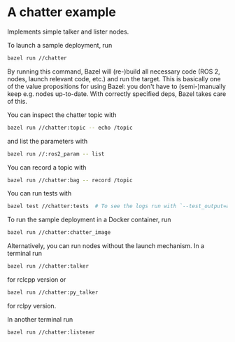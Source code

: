 # A chatter example

Implements simple talker and lister nodes.

To launch a sample deployment, run

```sh
bazel run //chatter
```

By running this command, Bazel will (re-)build all necessary code (ROS 2, nodes,
launch relevant code, etc.) and run the target. This is basically one of the
value propositions for using Bazel: you don't have to (semi-)manually keep
e.g. nodes up-to-date. With correctly specified deps, Bazel takes care of this.

You can inspect the chatter topic with

```sh
bazel run //chatter:topic -- echo /topic
```

and list the parameters with

```sh
bazel run //:ros2_param -- list
```

You can record a topic with

```sh
bazel run //chatter:bag -- record /topic
```

You can run tests with

```sh
bazel test //chatter:tests  # To see the logs run with `--test_output=all`.
```

To run the sample deployment in a Docker container, run

```sh
bazel run //chatter:chatter_image
```

Alternatively, you can run nodes without the launch mechanism. In a terminal run

```sh
bazel run //chatter:talker
```

for rclcpp version or

```sh
bazel run //chatter:py_talker
```

for rclpy version.

In another terminal run

```sh
bazel run //chatter:listener
```

